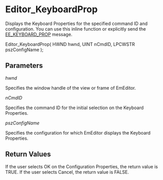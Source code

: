 # Editor\_KeyboardProp

Displays the Keyboard Properties for the specified command ID and configuration. You can use this inline function or explicitly send the [EE\_KEYBOARD\_PROP](../message/ee_keyboard_prop) message.

Editor\_KeyboardProp( HWND hwnd, UINT nCmdID, LPCWSTR pszConfigName );

## Parameters

_hwnd_

Specifies the window handle of the view or frame of EmEditor.

_nCmdID_

Specifies the command ID for the initial selection on the Keyboard Properties.

_pszConfigName_

Specifies the configuration for which EmEditor displays the Keyboard Properties.

## Return Values

If the user selects OK on the Configuration Properties, the return value is TRUE. If the user selects Cancel, the return value is FALSE.
